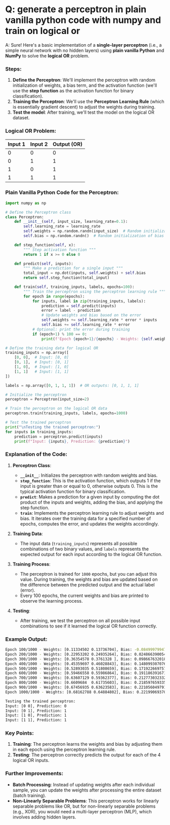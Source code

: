 # Q: generate a perceptron in plain vanilla python code with numpy and train on logical or


A: Sure! Here's a basic implementation of a **single-layer perceptron** (i.e., a simple neural network with no hidden layers) using **plain vanilla Python** and **NumPy** to solve the **logical OR** problem.

### Steps:
1. **Define the Perceptron**: We'll implement the perceptron with random initialization of weights, a bias term, and the activation function (we'll use the **step function** as the activation function for binary classification).
2. **Training the Perceptron**: We'll use the **Perceptron Learning Rule** (which is essentially gradient descent) to adjust the weights during training.
3. **Test the model**: After training, we'll test the model on the logical OR dataset.

### Logical OR Problem:

| Input 1 | Input 2 | Output (OR) |
|---------|---------|-------------|
|    0    |    0    |      0      |
|    0    |    1    |      1      |
|    1    |    0    |      1      |
|    1    |    1    |      1      |

### Plain Vanilla Python Code for the Perceptron:

```python
import numpy as np

# Define the Perceptron class
class Perceptron:
    def __init__(self, input_size, learning_rate=0.1):
        self.learning_rate = learning_rate
        self.weights = np.random.randn(input_size)  # Random initialization of weights
        self.bias = np.random.randn()  # Random initialization of bias

    def step_function(self, x):
        """ Step activation function """
        return 1 if x >= 0 else 0

    def predict(self, inputs):
        """ Make a prediction for a single input """
        total_input = np.dot(inputs, self.weights) + self.bias
        return self.step_function(total_input)

    def train(self, training_inputs, labels, epochs=100):
        """ Train the perceptron using the perceptron learning rule """
        for epoch in range(epochs):
            for inputs, label in zip(training_inputs, labels):
                prediction = self.predict(inputs)
                error = label - prediction
                # Update weights and bias based on the error
                self.weights += self.learning_rate * error * inputs
                self.bias += self.learning_rate * error
            # Optional: print the error during training
            if (epoch+1) % 100 == 0:
                print(f'Epoch {epoch+1}/{epochs} - Weights: {self.weights}, Bias: {self.bias}')

# Define the training data for logical OR
training_inputs = np.array([
    [0, 0],  # Input: [0, 0]
    [0, 1],  # Input: [0, 1]
    [1, 0],  # Input: [1, 0]
    [1, 1]   # Input: [1, 1]
])

labels = np.array([0, 1, 1, 1])  # OR outputs: [0, 1, 1, 1]

# Initialize the perceptron
perceptron = Perceptron(input_size=2)

# Train the perceptron on the logical OR data
perceptron.train(training_inputs, labels, epochs=1000)

# Test the trained perceptron
print("\nTesting the trained perceptron:")
for inputs in training_inputs:
    prediction = perceptron.predict(inputs)
    print(f"Input: {inputs}, Prediction: {prediction}")
```

### Explanation of the Code:

1. **Perceptron Class**:
   - **`__init__`**: Initializes the perceptron with random weights and bias.
   - **`step_function`**: This is the activation function, which outputs 1 if the input is greater than or equal to 0, otherwise outputs 0. This is the typical activation function for binary classification.
   - **`predict`**: Makes a prediction for a given input by computing the dot product of the inputs and weights, adding the bias, and applying the step function.
   - **`train`**: Implements the perceptron learning rule to adjust weights and bias. It iterates over the training data for a specified number of epochs, computes the error, and updates the weights accordingly.

2. **Training Data**:
   - The input data (`training_inputs`) represents all possible combinations of two binary values, and `labels` represents the expected output for each input according to the logical OR function.

3. **Training Process**:
   - The perceptron is trained for `1000` epochs, but you can adjust this value. During training, the weights and bias are updated based on the difference between the predicted output and the actual label (error).
   - Every 100 epochs, the current weights and bias are printed to observe the learning process.

4. **Testing**:
   - After training, we test the perceptron on all possible input combinations to see if it learned the logical OR function correctly.

### Example Output:

```bash
Epoch 100/1000 - Weights: [0.11334502 0.13736704], Bias: -0.08499979947138055
Epoch 200/1000 - Weights: [0.22953202 0.24935264], Bias: 0.02486639005425915
Epoch 300/1000 - Weights: [0.36354578 0.3761328 ], Bias: 0.09866763201885916
Epoch 400/1000 - Weights: [0.45359697 0.46028843], Bias: 0.1480993070762301
Epoch 500/1000 - Weights: [0.52893035 0.51808659], Bias: 0.17192266975782985
Epoch 600/1000 - Weights: [0.59466558 0.55986864], Bias: 0.1911863916713174
Epoch 700/1000 - Weights: [0.63607129 0.59362377], Bias: 0.21277303233285295
Epoch 800/1000 - Weights: [0.6609684  0.61735603], Bias: 0.21859765933547012
Epoch 900/1000 - Weights: [0.67456935 0.63623583], Bias: 0.22105604979132562
Epoch 1000/1000 - Weights: [0.68162788 0.64884802], Bias: 0.22199069370973623

Testing the trained perceptron:
Input: [0 0], Prediction: 0
Input: [0 1], Prediction: 1
Input: [1 0], Prediction: 1
Input: [1 1], Prediction: 1
```

### Key Points:
1. **Training**: The perceptron learns the weights and bias by adjusting them in each epoch using the perceptron learning rule.
2. **Testing**: The perceptron correctly predicts the output for each of the 4 logical OR inputs.

### Further Improvements:
- **Batch Processing**: Instead of updating weights after each individual sample, you can update the weights after processing the entire dataset (batch training).
- **Non-Linearly Separable Problems**: This perceptron works for linearly separable problems like OR, but for non-linearly separable problems (e.g., XOR), you would need a multi-layer perceptron (MLP), which involves adding hidden layers.
